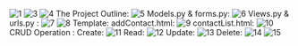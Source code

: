 ![1](https://github.com/user-attachments/assets/45303662-f890-4ec2-bb5d-5d9d73d314f7)
![3](https://github.com/user-attachments/assets/48ac7dc9-dd68-4512-83db-621611830977)
![4](https://github.com/user-attachments/assets/f2abf551-2590-485e-8a38-69e3356df169)
The Project Outline:
![5](https://github.com/user-attachments/assets/f0769817-55ed-43bf-8c40-10ac98fb18bf)
Models.py & forms.py:
![6](https://github.com/user-attachments/assets/65c09b09-bd84-4e48-a4fd-bc84e3fb6628)
Views.py & urls.py :
![7](https://github.com/user-attachments/assets/930809cd-13df-4fe1-b0bc-b1a3e1f50c8e)
![8](https://github.com/user-attachments/assets/c363f33c-89ac-42d5-a0e1-643eaaff69de)
Template:
addContact.html:
![9](https://github.com/user-attachments/assets/5e198c74-241e-4036-a54c-15b98fdb3571)
contactList.html:
![10](https://github.com/user-attachments/assets/604bee0d-e39b-4ace-993d-4a845344a1da)
CRUD Operation :
Create:
![11](https://github.com/user-attachments/assets/b880df73-2458-434c-8285-2d5ea6c00217)
Read:
![12](https://github.com/user-attachments/assets/f50ad5d0-d4ce-4658-9f03-581bb003732a)
Update:
![13](https://github.com/user-attachments/assets/dc644ddf-5543-43a1-9886-c61c1ee807c2)
Delete:
![14](https://github.com/user-attachments/assets/bbef1866-a786-4464-b2e2-bbd173d81a5a)
![15](https://github.com/user-attachments/assets/e9106172-4183-4c1a-8a5f-f8fc29630194)
